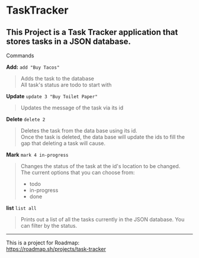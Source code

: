 # TaskTracker

This Project is a Task Tracker application that stores tasks in a JSON database.
---
Commands

**Add:** `add "Buy Tacos"`

> Adds the task to the database  
>All task's status are todo to start with

**Update** `update 3 "Buy Toilet Paper"`
> Updates the message of the task via its id

**Delete** `delete 2`
> Deletes the task from the data base using its id.  
>Once the task is deleted, the data base will update the ids to fill the gap that deleting a task will cause.

**Mark** `mark 4 in-progress`
> Changes the status of the task at the id's location to be changed.  
> The current options that you can choose from:
>
>* todo
>* in-progress
>* done

**list** `list all`
> Prints out a list of all the tasks currently in the JSON database. You can filter by the status.

---
This is a project for Roadmap:  
https://roadmap.sh/projects/task-tracker

